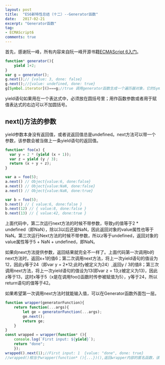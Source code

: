 ```yaml
---
layout: post
title:  "ES6新特性总结（十二）--Generator函数"
date:   2017-02-21
excerpt: "Generator函数"
tag:
- ECMAScript6
comments: true
---
```


首先，感谢阮一峰，所有内容来自阮一峰开源书籍[ECMAScript 6入门](http://es6.ruanyifeng.com/#README)。

```js
function* generator(){
    yield 1+2;
}
var g = generator();
g.next();// {value: 3, done: false}
g.next();//{value: undefined, done: true}
g[Symbol.iterator]()===g;//true 调用generator函数生成一个遍历器对象，它的Symbol.iterator属性也是一个遍历器对象生成函数，执行后返回它自己
```

yield语句如果用在一个表达式中，必须放在圆括号里；用作函数参数或者用于赋值表达式的右边可以不加圆括号。

## next()方法的参数

yield参数本身没有返回值，或者说返回值总是undefined。next方法可以带一个参数，该参数会被当做上一条yield语句的返回值。

```js
function* foo(x) {
  var y = 2 * (yield (x + 1));
  var z = yield (y / 3);
  return (x + y + z);
}

var a = foo(5);
a.next() // Object{value:6, done:false}
a.next() // Object{value:NaN, done:false}
a.next() // Object{value:NaN, done:true}

var b = foo(5);
b.next() // { value:6, done:false }
b.next(12) // { value:8, done:false }
b.next(13) // { value:42, done:true }
```

上面代码中，第二次运行next方法的时候不带参数，导致y的值等于2 * undefined（即NaN），除以3以后还是NaN，因此返回对象的value属性也等于NaN。第三次运行Next方法的时候不带参数，所以z等于undefined，返回对象的value属性等于5 + NaN + undefined，即NaN。

如果向next方法提供参数，返回结果就完全不一样了。上面代码第一次调用b的next方法时，返回x+1的值6；第二次调用next方法，将上一次yield语句的值设为12，因此y等于24（即var y = 2*12;此时y被定义为24）,返回y / 3的值8；第三次调用next方法，将上一次yield语句的值设为13(即var z = 13;z被定义为13)，因此z等于13，这时x等于5（x是在调用foo()函数时传参被赋值为5），y等于24，所以return语句的值等于42。

如果希望第一次调用next方法时就能输入值，可以在Generator函数外面包一层。

```js
function wrapper(generatorFunction){
    return function(...args){
        let ge = generatorFunction(...args);
        ge.next();
        return ge;
    }
}
const wrapped = wrapper(function* (){
    console.log(`First input: ${yield}`);
    return "done";
    });
wrapped().next(1);//First input: 1  {value: "done", done: true}
//wrapped()相当于wrapper(function* (){...})(),返回wrapper内部的匿名函数，该匿名函数返回ge,执行wrapped()时，匿名函数内部已经执行过ge.next();args是next()内的参数
```

